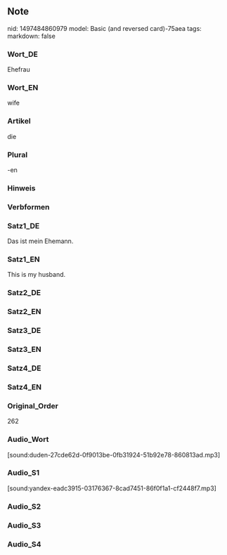 ## Note
nid: 1497484860979
model: Basic (and reversed card)-75aea
tags: 
markdown: false

### Wort_DE
Ehefrau

### Wort_EN
wife

### Artikel
die

### Plural
-en

### Hinweis


### Verbformen


### Satz1_DE
Das ist mein Ehemann.

### Satz1_EN
This is my husband.

### Satz2_DE


### Satz2_EN


### Satz3_DE


### Satz3_EN


### Satz4_DE


### Satz4_EN


### Original_Order
262

### Audio_Wort
[sound:duden-27cde62d-0f9013be-0fb31924-51b92e78-860813ad.mp3]

### Audio_S1
[sound:yandex-eadc3915-03176367-8cad7451-86f0f1a1-cf2448f7.mp3]

### Audio_S2


### Audio_S3


### Audio_S4

